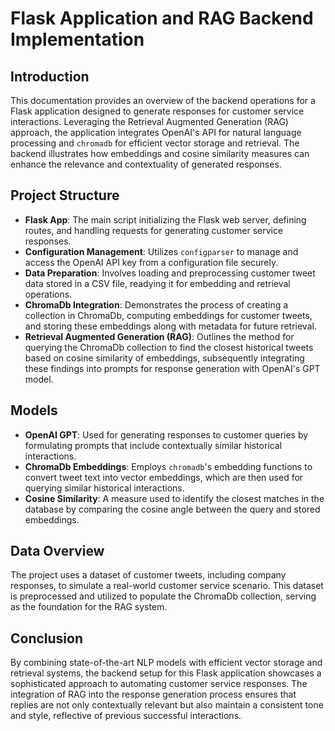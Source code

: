 # Flask Application and RAG Backend Implementation

## Introduction

This documentation provides an overview of the backend operations for a Flask application designed to generate responses for customer service interactions. Leveraging the Retrieval Augmented Generation (RAG) approach, the application integrates OpenAI's API for natural language processing and `chromadb` for efficient vector storage and retrieval. The backend illustrates how embeddings and cosine similarity measures can enhance the relevance and contextuality of generated responses.

## Project Structure

- **Flask App**: The main script initializing the Flask web server, defining routes, and handling requests for generating customer service responses.
- **Configuration Management**: Utilizes `configparser` to manage and access the OpenAI API key from a configuration file securely.
- **Data Preparation**: Involves loading and preprocessing customer tweet data stored in a CSV file, readying it for embedding and retrieval operations.
- **ChromaDb Integration**: Demonstrates the process of creating a collection in ChromaDb, computing embeddings for customer tweets, and storing these embeddings along with metadata for future retrieval.
- **Retrieval Augmented Generation (RAG)**: Outlines the method for querying the ChromaDb collection to find the closest historical tweets based on cosine similarity of embeddings, subsequently integrating these findings into prompts for response generation with OpenAI's GPT model.

## Models

- **OpenAI GPT**: Used for generating responses to customer queries by formulating prompts that include contextually similar historical interactions.
- **ChromaDb Embeddings**: Employs `chromadb`'s embedding functions to convert tweet text into vector embeddings, which are then used for querying similar historical interactions.
- **Cosine Similarity**: A measure used to identify the closest matches in the database by comparing the cosine angle between the query and stored embeddings.

## Data Overview

The project uses a dataset of customer tweets, including company responses, to simulate a real-world customer service scenario. This dataset is preprocessed and utilized to populate the ChromaDb collection, serving as the foundation for the RAG system.

## Conclusion

By combining state-of-the-art NLP models with efficient vector storage and retrieval systems, the backend setup for this Flask application showcases a sophisticated approach to automating customer service responses. The integration of RAG into the response generation process ensures that replies are not only contextually relevant but also maintain a consistent tone and style, reflective of previous successful interactions.

